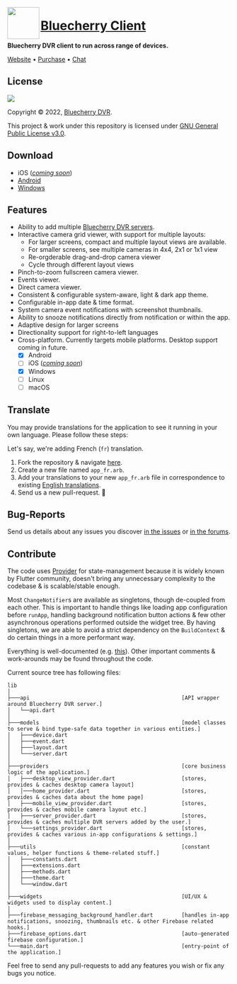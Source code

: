 <img align="left" src="https://avatars.githubusercontent.com/u/618428?s=200&v=4" width="72" height="72"></img>

<h1 align="left"><a href="https://www.bluecherrydvr.com/">Bluecherry Client</a></h1>

**Bluecherry DVR client to run across range of devices.**

<a href="https://www.bluecherrydvr.com/">Website</a> •
<a href="https://www.bluecherrydvr.com/product/v3license/">Purchase</a> •
<a href="https://www.bluecherrydvr.com/chat/">Chat</a>

## License

[![](https://camo.githubusercontent.com/317e8956b95d7cd7ebdc2a75b836f19dee3c1ae5fa0fce5b277338e648880d4f/68747470733a2f2f7777772e676e752e6f72672f67726170686963732f67706c76332d3132377835312e706e67)](https://www.gnu.org/licenses/gpl-3.0.en.html)

Copyright © 2022, [Bluecherry DVR](https://www.bluecherrydvr.com/).

This project & work under this repository is licensed under [GNU General Public License v3.0](https://www.gnu.org/licenses/gpl-3.0.en.html).


## Download

- iOS ([_coming soon_](https://github.com/bluecherrydvr/unity/issues/5))
- [Android](https://github.com/bluecherrydvr/unity/releases/tag/vnext)
- [Windows](https://github.com/bluecherrydvr/unity/releases/tag/vnextw)

## Features

- Ability to add multiple [Bluecherry DVR servers](https://www.bluecherrydvr.com/downloads/).
- Interactive camera grid viewer, with support for multiple layouts:
  - For larger screens, compact and multiple layout views are available.
  - For smaller screens, see multiple cameras in 4x4, 2x1 or 1x1 view
  - Re-orgderable drag-and-drop camera viewer
  - Cycle through different layout views 
- Pinch-to-zoom fullscreen camera viewer.
- Events viewer.
- Direct camera viewer.
- Consistent & configurable system-aware, light & dark app theme.
- Configurable in-app date & time format.
- System camera event notifications with screenshot thumbnails.
- Ability to snooze notifications directly from notification or within the app.
- Adaptive design for larger screens
- Directionality support for right-to-left languages
- Cross-platform. Currently targets mobile platforms. Desktop support coming in future.
  - [x] Android
  - [ ] iOS ([_coming soon_](https://github.com/bluecherrydvr/unity/issues/5))
  - [x] Windows
  - [ ] Linux
  - [ ] macOS

## Translate

You may provide translations for the application to see it running in your own language. Please follow these steps:

Let's say, we're adding French (`fr`) translation.

1. Fork the repository & navigate [here](https://github.com/bluecherrydvr/unity/tree/main/lib/l10n).
2. Create a new file named `app_fr.arb`.
3. Add your translations to your new `app_fr.arb` file in correspondence to existing [English translations](https://github.com/bluecherrydvr/unity/tree/main/lib/l10n/app_en.arb).
4. Send us a new pull-request. 🎉

## Bug-Reports

Send us details about any issues you discover [in the issues](https://github.com/bluecherrydvr/unity/issues) or [in the forums](https://forums.bluecherrydvr.com/).

## Contribute

The code uses [Provider](https://github.com/rrousselGit/provider) for state-management because it is widely known by Flutter community, doesn't bring any unnecessary complexity to the codebase & is scalable/stable enough.

Most `ChangeNotifier`s are available as singletons, though de-coupled from each other. This is important to handle things like loading app configuration before `runApp`, handling background notification button actions & few other asynchronous operations performed outside the widget tree. By having singletons, we are able to avoid a strict dependency on the `BuildContext` & do certain things in a more performant way.

Everything is well-documented (e.g. [this](https://github.com/bluecherrydvr/unity/blob/fce2aad3213298f70e91eb549a71699826e5c6e4/lib/providers/mobile_view_provider.dart#L28-L35)). Other important comments & work-arounds may be found throughout the code.

Current source tree has following files:

```
lib
│
├───api                                                [API wrapper around Bluecherry DVR server.]
│   └──api.dart
│
├───models                                             [model classes to serve & bind type-safe data together in various entities.]
│   ├───device.dart
│   ├───event.dart
│   ├───layout.dart
│   └───server.dart
│
├───providers                                          [core business logic of the application.]
│   ├───desktop_view_provider.dart                     [stores, provides & caches desktop camera layout]
│   │───home_provider.dart                             [stores, provides & caches data about the home page]
│   ├───mobile_view_provider.dart                      [stores, provides & caches mobile camera layout etc.]
│   ├───server_provider.dart                           [stores, provides & caches multiple DVR servers added by the user.]
│   └───settings_provider.dart                         [stores, provides & caches various in-app configurations & settings.]
│
├───utils                                              [constant values, helper functions & theme-related stuff.]
│   ├───constants.dart
│   ├───extensions.dart
│   ├───methods.dart
│   ├───theme.dart
│   └───window.dart
│
├───widgets                                            [UI/UX & widgets used to display content.]
│
├───firebase_messaging_background_handler.dart         [handles in-app notifications, snoozing, thumbnails etc. & other Firebase related hooks.]
├───firebase_options.dart                              [auto-generated firebase configuration.]
└───main.dart                                          [entry-point of the application.]

```

Feel free to send any pull-requests to add any features you wish or fix any bugs you notice.
